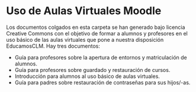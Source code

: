# Uso de Aulas Virtuales Moodle
Los documentos colgados en esta carpeta se han generado bajo licencia Creative Commons con el objetivo de formar a alumnos y profesores  en el uso básico de las aulas virtuales que pone a nuestra disposición EducamosCLM.
Hay tres documentos:

- Guía para profesores sobre la apertura de entornos y matriculación de alumnos.
- Guía para profesores sobre guardado y restauración de cursos.
- Introducción para alumnos al uso básico de aulas virtuales.
- Guía para padres sobre restauración de contraseñas para sus hijos/-as.
